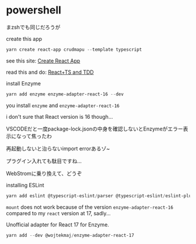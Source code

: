 # powershell

まzshでも同じだろうが

create this app

```powershell
yarn create react-app crudmapu --template typescript
```
see this site: [Create React App](https://create-react-app.dev/docs/adding-typescript/)

read this and do: [React+TS and TDD](https://react-typescript-tdd.firebaseapp.com/styling/index.html)

install Enzyme
```powershell
yarn add enzyme enzyme-adapter-react-16 --dev
```
you install `enzyme` and `enzyme-adapter-react-16`

i don't sure that React version is 16 though...

VSCODEだと一度package-lock.jsonの中身を確認しないとEnzymeがエラー表示になって焦ったわ

再起動しないと治らないimport errorあるゾ~

プラグイン入れても駄目ですね...

WebStromに乗り換えて、どうぞ

installing ESLint

```powershell
yarn add eslint @typescript-eslint/parser @typescript-eslint/eslint-plugin --dev
```

`mount` does not work because of the version `enzyme-adapter-react-16` compared to my `react` version at 17, sadly...

Unofficial adapter for React 17 for Enzyme.
```powershell
yarn add --dev @wojtekmaj/enzyme-adapter-react-17
```